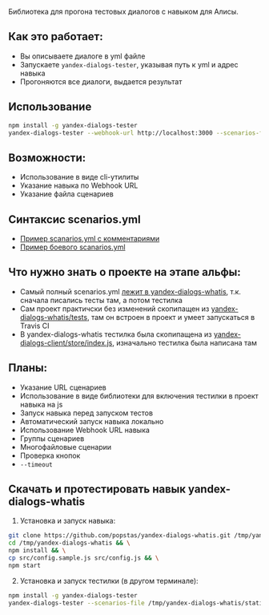 Библиотека для прогона тестовых диалогов с навыком для Алисы.

## Как это работает:
- Вы описываете диалоге в yml файле
- Запускаете `yandex-dialogs-tester`, указывая путь к yml и адрес навыка
- Прогоняются все диалоги, выдается результат

## Использование
``` bash
npm install -g yandex-dialogs-tester
yandex-dialogs-tester --webhook-url http://localhost:3000 --scenarios-file /path/to/scenarios.yml
```

## Возможности:
- Использование в виде cli-утилиты
- Указание навыка по Webhook URL
- Указание файла сценариев

## Синтаксис scenarios.yml
- [Пример scanarios.yml с комментариями](/scenarios.sample.yml)
- [Пример боевого scanarios.yml](https://github.com/popstas/yandex-dialogs-whatis/blob/master/static/scenarios.yml)

## Что нужно знать о проекте на этапе альфы:
- Самый полный scenarios.yml [лежит в yandex-dialogs-whatis](https://github.com/popstas/yandex-dialogs-whatis/blob/master/static/scenarios.yml), т.к. сначала писались тесты там, а потом тестилка
- Сам проект практичски без изменений скопипащен из [yandex-dialogs-whatis/tests](https://github.com/popstas/yandex-dialogs-whatis/tree/master/tests), там он встроен в проект и умеет запускаться в Travis CI
- В yandex-dialogs-whatis тестилка была скопипащена из [yandex-dialogs-client/store/index.js](https://github.com/popstas/yandex-dialogs-client/blob/3872ea133210c11d710b36506f81477fe6ea11a9/store/index.js#L333), изначально тестилка была написана там

## Планы:
- Указание URL сценариев
- Использование в виде библиотеки для включения тестилки в проект навыка на js
- Запуск навыка перед запуском тестов
- Автоматический запуск навыка локально
- Использование Webhook URL навыка
- Группы сценариев
- Многофайловые сценарии
- Проверка кнопок
- `--timeout`

## Скачать и протестировать навык yandex-dialogs-whatis

1. Установка и запуск навыка:
``` bash
git clone https://github.com/popstas/yandex-dialogs-whatis.git /tmp/yandex-dialogs-whatis && \
cd /tmp/yandex-dialogs-whatis && \
npm install && \
cp src/config.sample.js src/config.js && \
npm start
```

2. Установка и запуск тестилки (в другом терминале):
``` bash
npm install -g yandex-dialogs-tester
yandex-dialogs-tester --scenarios-file /tmp/yandex-dialogs-whatis/static/scenarios.yml --webhook-url http://localhost:3002
```